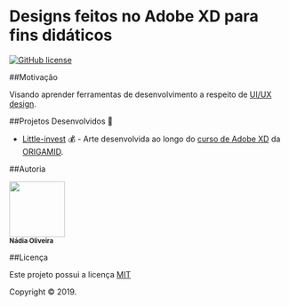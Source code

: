 # Designs feitos no Adobe XD para fins didáticos
[![GitHub license](https://img.shields.io/github/license/Naereen/StrapDown.js.svg)](https://github.com/NadiaOliver/Recriando-Designs-com-Adobe-XD/blob/master/LICENSE)

##Motivação

Visando aprender ferramentas de desenvolvimento a respeito de [UI/UX design](https://www.raffcom.com.br/blog/qual-a-diferenca-entre-ux-e-ui/).

##Projetos Desenvolvidos :rocket:
* [Little-invest](https://github.com/NadiaOliver/Recriando-Designs-com-Adobe-XD/tree/master/Little-invest) :moneybag: - Arte desenvolvida ao longo do [curso de Adobe XD](https://www.youtube.com/playlist?list=PL9rc_FjKlX3-K25DZVcNlsVDItg9OlZiW) da [ORIGAMID](https://www.origamid.com/). 


##Autoria

[<img src="https://avatars0.githubusercontent.com/u/41811634?s=460&v=4" width="100px;"/><br/><sub><b>Nádia Oliveira</b></sub>](https://github.com/NadiaOliver)<br />




##Licença


Este projeto possui a licença <a href="https://github.com/NadiaOliver/Recriando-Designs-com-Adobe-XD/blob/master/LICENSE" target="_blank">MIT</a>

Copyright © 2019.
